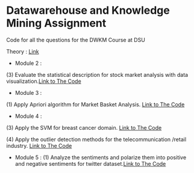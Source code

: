# Datawarehouse and Knowledge Mining Assignment

Code for all the questions for the DWKM Course at DSU



Theory : [Link](https://github.com/Devaprasad403/dwkm-assignment/blob/main/DWKM%20Assignment%20-%201.pdf)


 

- Module 2 : 

(3) Evaluate the statistical description for stock market analysis with data visualization.[Link to The Code](https://github.com/Devaprasad403/dwkm-assignment/tree/main/module%202/stock-viz)

- Module 3 : 

(1) Apply Apriori algorithm for Market Basket Analysis. [Link to The Code](https://github.com/Devaprasad403/dwkm-assignment/blob/main/Market-Basket-Analysis-Using-Apriori-Algorithm-main/Market_Basket_Analysis_notebook.ipynb)

- Module 4 : 

(3) Apply the SVM for breast cancer domain. [Link to The Code](https://github.com/Devaprasad403/dwkm-assignment/blob/main/Breast_Cancer_domain.ipynb)

(4) Apply the outlier detection methods for the telecommunication /retail industry. [Link to The Code](https://github.com/Devaprasad403/dwkm-assignment/blob/main/Outlier_detection_retail_industry.ipynb)

- Module 5 : 
(1) Analyze the sentiments and polarize them into positive and negative sentiments for twitter dataset.[Link to The Code](https://github.com/Devaprasad403/dwkm-assignment/blob/main/Sentiment_Analysis_Twitter_datasets.ipynb)
